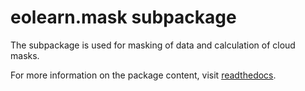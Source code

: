# eolearn.mask subpackage

The subpackage is used for masking of data and calculation of cloud masks.

For more information on the package content, visit [readthedocs](https://eo-learn.readthedocs.io/en/latest/eotasks.html#mask).
